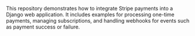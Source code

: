 This repository demonstrates how to integrate Stripe payments into a Django web application. It includes examples for processing one-time payments, managing subscriptions, and handling webhooks for events such as payment success or failure.
